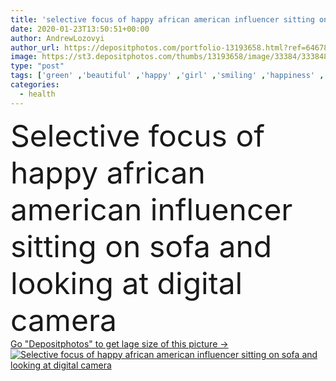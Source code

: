 ```yaml
---
title: 'selective focus of happy african american influencer sitting on sofa and looking at digital camera '
date: 2020-01-23T13:50:51+00:00
author: AndrewLozovyi
author_url: https://depositphotos.com/portfolio-13193658.html?ref=64678756
image: https://st3.depositphotos.com/thumbs/13193658/image/33384/333848128/api_thumb_450.jpg?forcejpeg=true
type: "post"
tags: ['green' ,'beautiful' ,'happy' ,'girl' ,'smiling' ,'happiness' ,'cheerful' ,'smile' ,'plants' ,'flora' ,'health' ,'medicine' ,'healthcare' ,'medical' ,'emotion' ,'home' ,'woman' ,'emotional' ,'broadcast' ,'curly' ,'dentistry' ,'looking' ,'indoors' ,'online' ,'attractive' ,'positive' ,'tripod' ,'streaming' ,'rack' ,'Medicare' ,'blogger' ,'blogging' ,'braces' ,'one person' ,'selective focus' ,'young adult' ,'black woman' ,'african american' ,'digital camera' ,'dental care' ,'vlog' ,'vlogger' ,'influencer' ,'video blog' ,'video blogger' ]
categories: 
  - health
---
```

<div aling="center">
            <font size="60"> Selective focus of happy african american influencer sitting on sofa and looking at digital camera</font>   
</div>
<div>
    <a href='https://st3.depositphotos.com/thumbs/13193658/image/33384/333848128/api_thumb_450.jpg?forcejpeg=true?ref=64678756' target=_blank > Go "Depositphotos" to get lage size of this picture ->
        <img href='https://st3.depositphotos.com/thumbs/13193658/image/33384/333848128/api_thumb_450.jpg?forcejpeg=true?ref=64678756' src='https://st3.depositphotos.com/13193658/33384/i/950/depositphotos_333848128-stock-photo-selective-focus-happy-african-american.jpg?forcejpeg=true' alt='Selective focus of happy african american influencer sitting on sofa and looking at digital camera' >
    </a>
</div>
